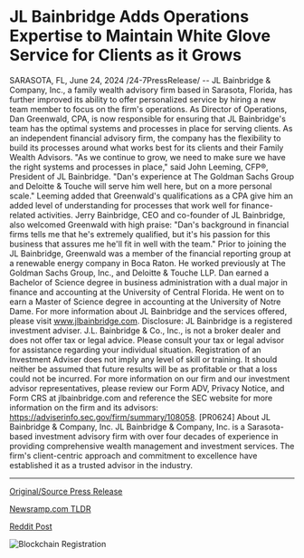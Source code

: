 # JL Bainbridge Adds Operations Expertise to Maintain White Glove Service for Clients as it Grows

SARASOTA, FL, June 24, 2024 /24-7PressRelease/ -- JL Bainbridge & Company, Inc., a family wealth advisory firm based in Sarasota, Florida, has further improved its ability to offer personalized service by hiring a new team member to focus on the firm's operations. As Director of Operations, Dan Greenwald, CPA, is now responsible for ensuring that JL Bainbridge's team has the optimal systems and processes in place for serving clients. As an independent financial advisory firm, the company has the flexibility to build its processes around what works best for its clients and their Family Wealth Advisors.   "As we continue to grow, we need to make sure we have the right systems and processes in place," said John Leeming, CFP®, President of JL Bainbridge. "Dan's experience at The Goldman Sachs Group and Deloitte & Touche will serve him well here, but on a more personal scale." Leeming added that Greenwald's qualifications as a CPA give him an added level of understanding for processes that work well for finance-related activities.  Jerry Bainbridge, CEO and co-founder of JL Bainbridge, also welcomed Greenwald with high praise: "Dan's background in financial firms tells me that he's extremely qualified, but it's his passion for this business that assures me he'll fit in well with the team."  Prior to joining the JL Bainbridge, Greenwald was a member of the financial reporting group at a renewable energy company in Boca Raton. He worked previously at The Goldman Sachs Group, Inc., and Deloitte & Touche LLP. Dan earned a Bachelor of Science degree in business administration with a dual major in finance and accounting at the University of Central Florida. He went on to earn a Master of Science degree in accounting at the University of Notre Dame.  For more information about JL Bainbridge and the services offered, please visit www.jlbainbridge.com.  Disclosure: JL Bainbridge is a registered investment adviser. J.L. Bainbridge & Co., Inc., is not a broker dealer and does not offer tax or legal advice. Please consult your tax or legal advisor for assistance regarding your individual situation. Registration of an Investment Adviser does not imply any level of skill or training. It should neither be assumed that future results will be as profitable or that a loss could not be incurred. For more information on our firm and our investment advisor representatives, please review our Form ADV, Privacy Notice, and Form CRS at jlbainbridge.com and reference the SEC website for more information on the firm and its advisors: https://adviserinfo.sec.gov/firm/summary/108058. [PR0624]  About JL Bainbridge & Company, Inc.   JL Bainbridge & Company, Inc. is a Sarasota-based investment advisory firm with over four decades of experience in providing comprehensive wealth management and investment services. The firm's client-centric approach and commitment to excellence have established it as a trusted advisor in the industry. 

---

[Original/Source Press Release](https://www.24-7pressrelease.com/press-release/511907/jl-bainbridge-adds-operations-expertise-to-maintain-white-glove-service-for-clients-as-it-grows)
                    

[Newsramp.com TLDR](None) 



[Reddit Post](https://www.reddit.com/r/Leadership_Management/comments/1dn7lf8/jl_bainbridge_company_enhances_personalized/) 



![Blockchain Registration](https://cdn.newsramp.app/24-7PressRelease/qrcode/246/24/mielF3Sg.webp)